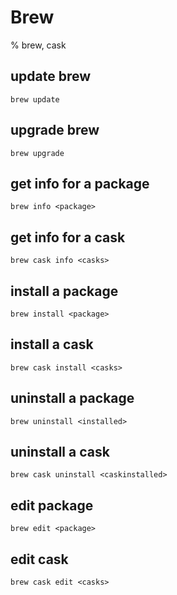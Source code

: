 # Brew

% brew, cask

## update brew
```
brew update
```

## upgrade brew
```
brew upgrade
```

## get info for a package
```
brew info <package>
```

## get info for a cask
```
brew cask info <casks>
```

## install a package
```
brew install <package>
```

## install a cask
```
brew cask install <casks>
```

## uninstall a package
```
brew uninstall <installed>
```

## uninstall a cask
```
brew cask uninstall <caskinstalled>
```

## edit package
```
brew edit <package>
```

## edit cask
```
brew cask edit <casks>
```
